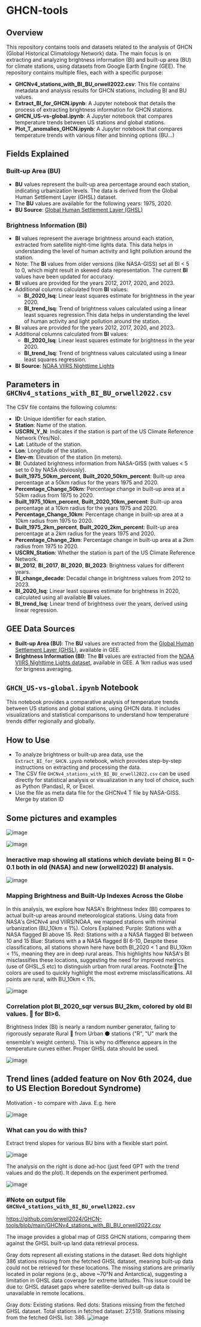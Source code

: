 # GHCN-tools

## Overview

This repository contains tools and datasets related to the analysis of GHCN (Global Historical Climatology Network) data. The main focus is on extracting and analyzing brightness information (BI) and built-up area (BU) for climate stations, using datasets from Google Earth Engine (GEE). The repository contains multiple files, each with a specific purpose:

- **GHCNv4\_stations\_with\_BI\_BU\_orwell2022.csv**: This file contains metadata and analysis results for GHCN stations, including BI and BU values.
- **Extract\_BI\_for\_GHCN.ipynb**: A Jupyter notebook that details the process of extracting brightness information for GHCN stations.
- **GHCN\_US-vs-global.ipynb**: A Jupyter notebook that compares temperature trends between US stations and global stations.
- **Plot_T_anomalies_GHCN.ipynb**: A Jupyter notebook that compares temperature trends with various filter and binning options (BU...)

## Fields Explained

### Built-up Area (BU)

- **BU** values represent the built-up area percentage around each station, indicating urbanization levels. The data is derived from the Global Human Settlement Layer (GHSL) dataset.
- The **BU** values are available for the following years: 1975, 2020.
- **BU Source**: [Global Human Settlement Layer (GHSL)](https://ghsl.jrc.ec.europa.eu/)

### Brightness Information (BI)

- **BI** values represent the average brightness around each station, extracted from satellite night-time lights data. This data helps in understanding the level of human activity and light pollution around the station.
- Note: The **BI** values from older versions (like NASA-GISS) set all BI < 5 to 0, which might result in skewed data representation. The current **BI** values have been updated for accuracy.
- **BI** values are provided for the years 2012, 2017, 2020, and 2023.
- Additional columns calculated from **BI** values:
  - **BI\_2020\_lsq**: Linear least squares estimate for brightness in the year 2020.
  - **BI\_trend\_lsq**: Trend of brightness values calculated using a linear least squares regression.This data helps in understanding the level of human activity and light pollution around the station.
- **BI** values are provided for the years 2012, 2017, 2020, and 2023.
- Additional columns calculated from **BI** values:
  - **BI\_2020\_lsq**: Linear least squares estimate for brightness in the year 2020.
  - **BI\_trend\_lsq**: Trend of brightness values calculated using a linear least squares regression.
- **BI Source**: [NOAA VIIRS Nighttime Lights](https://developers.google.com/earth-engine/datasets/catalog/NOAA_VIIRS_DNB_MONTHLY_V1_VCMCFG)

## Parameters in `GHCNv4_stations_with_BI_BU_orwell2022.csv`

The CSV file contains the following columns:

- **ID**: Unique identifier for each station.
- **Station**: Name of the station.
- **USCRN\_Y\_N**: Indicates if the station is part of the US Climate Reference Network (Yes/No).
- **Lat**: Latitude of the station.
- **Lon**: Longitude of the station.
- **Elev-m**: Elevation of the station (in meters).
- **BI**: Outdated brightness information from NASA-GISS (with values < 5 set to 0 by NASA obviously).
- **Built\_1975\_50km\_percent**, **Built\_2020\_50km\_percent**: Built-up area percentage at a 50km radius for the years 1975 and 2020.
- **Percentage\_Change\_50km**: Percentage change in built-up area at a 50km radius from 1975 to 2020.
- **Built\_1975\_10km\_percent**, **Built\_2020\_10km\_percent**: Built-up area percentage at a 10km radius for the years 1975 and 2020.
- **Percentage\_Change\_10km**: Percentage change in built-up area at a 10km radius from 1975 to 2020.
- **Built\_1975\_2km\_percent**, **Built\_2020\_2km\_percent**: Built-up area percentage at a 2km radius for the years 1975 and 2020.
- **Percentage\_Change\_2km**: Percentage change in built-up area at a 2km radius from 1975 to 2020.
- **USCRN\_Station**: Whether the station is part of the US Climate Reference Network.
- **BI\_2012**, **BI\_2017**, **BI\_2020**, **BI\_2023**: Brightness values for different years.
- **BI\_change\_decade**: Decadal change in brightness values from 2012 to 2023.
- **BI\_2020\_lsq**: Linear least squares estimate for brightness in 2020, calculated using all available **BI** values.
- **BI\_trend\_lsq**: Linear trend of brightness over the years, derived using linear regression.

## GEE Data Sources

- **Built-up Area (BU)**: The **BU** values are extracted from the [Global Human Settlement Layer (GHSL)](https://ghsl.jrc.ec.europa.eu/), available in GEE.
- **Brightness Information (BI)**: The **BI** values are extracted from the [NOAA VIIRS Nighttime Lights dataset](https://developers.google.com/earth-engine/datasets/catalog/NOAA_VIIRS_DNB_MONTHLY_V1_VCMCFG), available in GEE. A 1km radius was used for brigness averaging.

## `GHCN_US-vs-global.ipynb` Notebook

This notebook provides a comparative analysis of temperature trends between US stations and global stations, using GHCN data. It includes visualizations and statistical comparisons to understand how temperature trends differ regionally and globally.

## How to Use

- To analyze brightness or built-up area data, use the `Extract_BI_for_GHCN.ipynb` notebook, which provides step-by-step instructions on extracting and processing the data.
- The CSV file `GHCNv4_stations_with_BI_BU_orwell2022.csv` can be used directly for statistical analysis or visualization in any tool of choice, such as Python (Pandas), R, or Excel.
- Use the file as meta data file for the GHCNv4 T file by NASA-GISS. Merge by station ID

## Some pictures and examples

  ![image](https://github.com/user-attachments/assets/2fdc64d5-44b3-4502-9f79-af54e719df4e)


![image](https://github.com/user-attachments/assets/af7c7161-b6cb-47e1-8089-15880c2d51da)

### Ineractive map showing all stations which deviate being BI = 0-0.1 both in old (NASA) and new (orwell2022) BI analysis.

![image](https://github.com/user-attachments/assets/8fb2989a-d58f-4725-bec6-c5722284351a)

### Mapping Brightness and Built-Up Indexes Across the Globe
In this analysis, we explore how NASA's Brightness Index (BI) compares to actual built-up areas around meteorological stations. Using data from NASA's GHCNv4 and VIIRS/NOAA, we mapped stations with minimal urbanization (BU_10km ≤ 1%).
Colors Explained:
Purple: Stations with a NASA flagged BI above 15.
Red: Stations with a a NASA flagged BI between 10 and 15
Blue: Stations with a a NASA flagged BI  6-10, 
Despite these classifications, all stations shown here have both BI_2020 < 1 and BU_10km < 1%, meaning they are in deep rural areas. This highlights how NASA's BI misclassifies these locations, suggesting the need for improved metrics (use of GHSL_S etc) to distinguish urban from rural areas.
Footnote:The colors are used to quickly highlight the most extreme misclassifications. All points are rural, with BU_10km < 1%.

![image](https://github.com/user-attachments/assets/052dd545-93a5-4135-a914-ab4eb83d8435)

### Correlation plot BI_2020_sqr versus BU_2km, colored by old BI values. 🔴 for BI>6.

Brightness Index (BI) is nearly a random number generator, failing to rigorously separate Rural 🔴 from Urban ⚫️ stations ("R", "U" mark the ensemble's weight centers). This is why no difference appears in the temperature curves either. Proper GHSL data should be used.

![image](https://github.com/user-attachments/assets/61b10884-cd20-4610-9f31-f707005e7458)

## Trend lines (added feature on Nov 6th 2024, due to US Election Boredout Syndrome)

Motivation - to compare with Java. E.g. here

![image](https://github.com/user-attachments/assets/7731940b-ebba-47d8-93e6-5c592a80aeba)

### What can you do with this? 

Extract trend slopes for various BU bins with a flexible start point.

![image](https://github.com/user-attachments/assets/2fa73016-5afd-4852-bc91-91c1f4c2fdbc)

The analysis on the right is done ad-hoc (just feed GPT with the trend values and do the plot). It depends on the experiment perfromed. 

![image](https://github.com/user-attachments/assets/df9b5052-9548-4a63-bb72-a44e5b65459c)

### #Note on output file `GHCNv4_stations_with_BI_BU_orwell2022.csv`

https://github.com/orwell2024/GHCN-tools/blob/main/GHCNv4_stations_with_BI_BU_orwell2022.csv

The image provides a global map of GISS GHCN stations, comparing them against the GHSL built-up land data retrieval process.

Gray dots represent all existing stations in the dataset.
Red dots highlight 386 stations missing from the fetched GHSL dataset, meaning built-up data could not be retrieved for these locations.
The missing stations are primarily located in polar regions (e.g., above ~70°N and Antarctica), suggesting a limitation in GHSL data coverage for extreme latitudes.
This issue could be due to:
GHSL dataset gaps where satellite-derived built-up data is unavailable in remote locations.

Gray dots: Existing stations.
Red dots: Stations missing from the fetched GHSL dataset.
Total stations in fetched dataset: 27,519.
Stations missing from the fetched GHSL list: 386.
![image](https://github.com/user-attachments/assets/32f8accc-c7c3-4734-9b11-fb0f1a042794)


